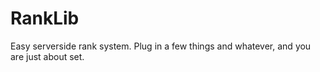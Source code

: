 # RankLib
Easy serverside rank system. Plug in a few things and whatever, and you are just about set.
